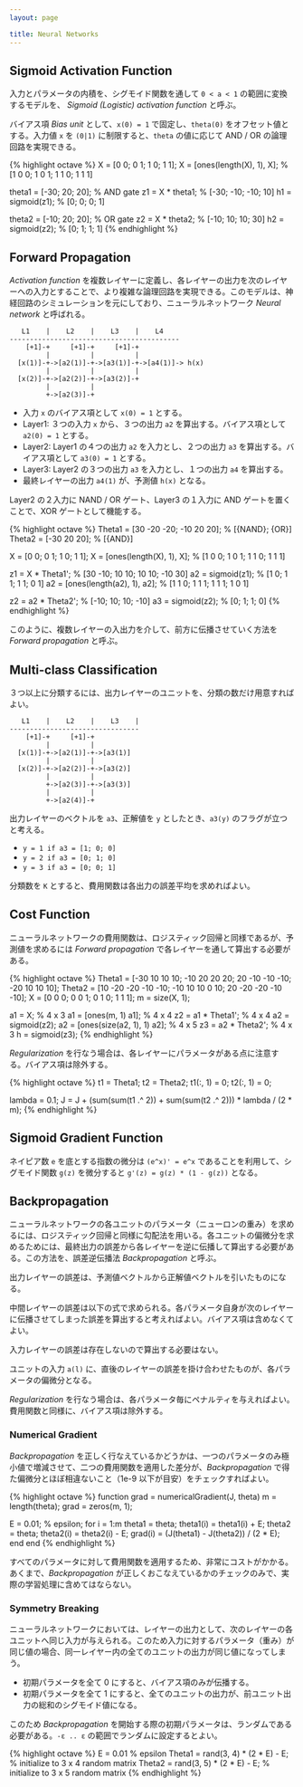 ```yaml
---
layout: page

title: Neural Networks
---
```


<script type="text/x-mathjax-config">
  MathJax.Hub.Config({ tex2jax: { inlineMath: [['$','$'], ["\\(","\\)"]] } });
</script>
<script type="text/javascript"
  src="http://cdn.mathjax.org/mathjax/latest/MathJax.js?config=TeX-AMS_HTML">
</script>

## Sigmoid Activation Function

入力とパラメータの内積を、シグモイド関数を通して `0 < a < 1` の範囲に変換するモデルを、 _Sigmoid (Logistic) activation function_ と呼ぶ。

<script type="math/tex; mode=display" id="MathJax-Element-logistic_unit">
g(z) = \frac{1}{1 + e^{-z} } \\
h_{\theta}(x) = g({\theta}^{T} x) \\
</script>

バイアス項 _Bias unit_ として、`x(0) = 1` で固定し、`theta(0)` をオフセット値とする。入力値 `x` を `(0|1)` に制限すると、`theta` の値に応じて AND / OR の論理回路を実現できる。

{% highlight octave %}
X = [0 0; 0 1; 1 0; 1 1];
X = [ones(length(X), 1), X];         % [1 0 0; 1 0 1; 1 1 0; 1 1 1]

theta1 = [-30; 20; 20];              % AND gate
z1 = X * theta1;                     % [-30; -10; -10; 10]
h1 = sigmoid(z1);                    % [0; 0; 0; 1]

theta2 = [-10; 20; 20];              % OR gate
z2 = X * theta2;                     % [-10; 10; 10; 30]
h2 = sigmoid(z2);                    % [0; 1; 1; 1]
{% endhighlight %}

## Forward Propagation

_Activation function_ を複数レイヤーに定義し、各レイヤーの出力を次のレイヤーへの入力とすることで、より複雑な論理回路を実現できる。このモデルは、神経回路のシミュレーションを元にしており、ニューラルネットワーク _Neural network_ と呼ばれる。

       L1    |    L2    |    L3    |    L4
    ------------------------------------------
        [+1]-+     [+1]-+     [+1]-+
             |          |          |
      [x(1)]-+->[a2(1)]-+->[a3(1)]-+->[a4(1)]-> h(x)
             |          |          |
      [x(2)]-+->[a2(2)]-+->[a3(2)]-+
             |          |
             +->[a2(3)]-+


<script type="math/tex; mode=display" id="MathJax-Element-neural_network_layer2">
\begin{align}
\text{Input} \quad & \left\{
  \begin{array}{l l}
    x_0 = 1 \\
    x_1 \in \mathbb{R} \\
    x_2 \in \mathbb{R} \\
  \end{array}
\right. \\

\text{Layer1} \quad & \left\{
  \begin{array}{l l}
    {\Theta}^{(1)} \in \mathbb{R}^{3 \times 3} \\
    a^{(2)}_0 = 1 \\
    a^{(2)}_{1} = g({ {\Theta}^{(1)}_{1,0} } x_0 + { {\Theta}^{(1)}_{1,1} } x_1 + { {\Theta}^{(1)}_{1,2} x_2 }) \\
    a^{(2)}_{2} = g({ {\Theta}^{(1)}_{2,0} } x_0 + { {\Theta}^{(1)}_{2,1} } x_1 + { {\Theta}^{(1)}_{2,2} x_2 }) \\
    a^{(2)}_{3} = g({ {\Theta}^{(1)}_{3,0} } x_0 + { {\Theta}^{(1)}_{3,1} } x_1 + { {\Theta}^{(1)}_{3,2} x_2 }) \\
  \end{array}
\right. \\

\text{Layer2} \quad & \left\{
  \begin{array}{l l}
    {\Theta}^{(2)} \in \mathbb{R}^{2 \times 4} \\
    a^{(3)}_0 = 1 \\
    a^{(3)}_{1} = g({\Theta}^{(2)}_{1,0} a^{(2)}_0 + {\Theta}^{(2)}_{1,1} a^{(2)}_1 + {\Theta}^{(2)}_{1,2} a^{(2)}_2 + {\Theta}^{(2)}_{1,3} a^{(2)}_3) \\
    a^{(3)}_{2} = g({\Theta}^{(2)}_{2,0} a^{(2)}_0 + {\Theta}^{(2)}_{2,1} a^{(2)}_1 + {\Theta}^{(2)}_{2,2} a^{(2)}_2 + {\Theta}^{(2)}_{2,3} a^{(2)}_3) \\
  \end{array}
\right. \\

\text{Layer3} \quad & \left\{
  \begin{array}{l l}
    {\Theta}^{(3)} \in \mathbb{R}^{1 \times 3} \\
    a^{(4)}_1 = g({\Theta}^{(3)}_{1,0} a^{(3)}_0 + {\Theta}^{(3)}_{1,1} a^{(3)}_1 + {\Theta}^{(3)}_{1,2} a^{(3)}_2) \\
    h_{\Theta}(x) = a^{(4)}_1 \\
  \end{array}
\right. \\

\end{align}
</script>

* 入力 `x` のバイアス項として `x(0) = 1` とする。
* Layer1: ３つの入力 `x` から、３つの出力 `a2` を算出する。バイアス項として `a2(0) = 1` とする。
* Layer2: Layer1 の４つの出力 `a2` を入力とし、２つの出力 `a3` を算出する。バイアス項として `a3(0) = 1` とする。
* Layer3: Layer2 の３つの出力 `a3` を入力とし、１つの出力 `a4` を算出する。
* 最終レイヤーの出力 `a4(1)` が、予測値 `h(x)` となる。

Layer2 の２入力に NAND / OR ゲート、Layer3 の１入力に AND ゲートを置くことで、XOR ゲートとして機能する。

{% highlight octave %}
Theta1 = [30 -20 -20; -10 20 20];    % [{NAND}; {OR}]
Theta2 = [-30 20 20];                % [{AND}]

X = [0 0; 0 1; 1 0; 1 1];
X = [ones(length(X), 1), X];         % [1 0 0; 1 0 1; 1 1 0; 1 1 1]

z1 = X * Theta1';                    % [30 -10; 10 10; 10 10; -10 30]
a2 = sigmoid(z1);                    % [1 0; 1 1; 1 1; 0 1]
a2 = [ones(length(a2), 1), a2];      % [1 1 0; 1 1 1; 1 1 1; 1 0 1]

z2 = a2 * Theta2';                   % [-10; 10; 10; -10]
a3 = sigmoid(z2);                    % [0; 1; 1; 0]
{% endhighlight %}

このように、複数レイヤーの入出力を介して、前方に伝播させていく方法を _Forward propagation_ と呼ぶ。

## Multi-class Classification

３つ以上に分類するには、出力レイヤーのユニットを、分類の数だけ用意すればよい。

       L1    |    L2    |    L3    |
    --------------------------------
        [+1]-+     [+1]-+
             |          |
      [x(1)]-+->[a2(1)]-+->[a3(1)]
             |          |
      [x(2)]-+->[a2(2)]-+->[a3(2)]
             |          |
             +->[a2(3)]-+->[a3(3)]
             |          |
             +->[a2(4)]-+

出力レイヤーのベクトルを `a3`、正解値を `y` としたとき、`a3(y)` のフラグが立つと考える。

* `y = 1 if a3 = [1; 0; 0]`
* `y = 2 if a3 = [0; 1; 0]`
* `y = 3 if a3 = [0; 0; 1]`

分類数を `K` とすると、費用関数は各出力の誤差平均を求めればよい。

<script type="math/tex; mode=display" id="MathJax-Element-backprop_cost">
a = h_{\Theta}(x) \in \mathbb{R}^{K}\\
J(\Theta) = \frac{1}{m} {\sum_{i=1}^{m}} {\sum_{k=1}^{K}} [ -log(a_{i,k})(y_{i,k}) - log(1 - a_{i,k}) (1 - y_{i,k}) ] \\
</script>

## Cost Function

ニューラルネットワークの費用関数は、ロジスティック回帰と同様であるが、予測値を求めるには _Forward propagation_ で各レイヤーを通して算出する必要がある。

{% highlight octave %}
Theta1 = [-30 10 10 10; -10 20 20 20; 20 -10 -10 -10; -20 10 10 10];
Theta2 = [10 -20 -20 -10 -10; -10 10 10 0 10; 20 -20 -20 -10 -10];
X = [0 0 0; 0 0 1; 0 1 0; 1 1 1];
m = size(X, 1);

a1 = X;                         % 4 x 3
a1 = [ones(m, 1) a1];           % 4 x 4
z2 = a1 * Theta1';              % 4 x 4
a2 = sigmoid(z2);
a2 = [ones(size(a2, 1), 1) a2]; % 4 x 5
z3 = a2 * Theta2';              % 4 x 3
h = sigmoid(z3);
{% endhighlight %}

_Regularization_ を行なう場合は、各レイヤーにパラメータがある点に注意する。バイアス項は除外する。

<script type="math/tex; mode=display" id="MathJax-Element-backprop_cost_reg">
J(\Theta) = J(\Theta) + \frac{\lambda}{2m} \sum_{l=1}^{L-1} \sum_{i=1}^{sl} \sum_{j=1}^{sl+1} ({\Theta}_{j,i}^{(l)})^2 \\
{\scriptsize \text{$L = $ the number of layers}} \\
{\scriptsize \text{$sl = $ the number of parameters of the layer $l$}} \\
</script>

{% highlight octave %}
t1 = Theta1;
t2 = Theta2;
t1(:, 1) = 0;
t2(:, 1) = 0;

lambda = 0.1;
J = J + (sum(sum(t1 .^ 2)) + sum(sum(t2 .^ 2))) * lambda / (2 * m);
{% endhighlight %}

## Sigmoid Gradient Function

ネイピア数 `e` を底とする指数の微分は `(e^x)' = e^x` であることを利用して、シグモイド関数 `g(z)` を微分すると `g'(z) = g(z) * (1 - g(z))` となる。

<script type="math/tex; mode=display" id="MathJax-Element-sigmoid_partial_simplify">
g(z) = \frac{1}{1 + e^{-z}} \\

\begin{align}

& \left\{
\begin{array}{l l}
x = -z \\
u = 1 + e^{x} \\
g'(u) = (u^{-1})' = -1 \cdot u^{-2} = -(1 + e^{-z})^{-2} \\
u' = (1 + e^{x})' = (e^{x})'(-z)' = (e^{x})(-1) = -e^{-z} \\
\end{array}
\right. \\

\end{align} \\

</script>
<script type="math/tex; mode=display" id="MathJax-Element-sigmoid_gradient">
\begin{align}
g'(z) & = g'(u) \cdot u' = -(1 + e^{-z})^{-2} \cdot -e^{-z}\\
      & = \frac{e^{-z}}{(1 + e^{-z})^2} \\
      & = \frac{1}{1 + e^{-z}} \left( \frac{1 + e^{-z}}{1 + e^{-z}} - \frac{1}{1 + e^{-z}} \right) \\
      & = \frac{1}{1 + e^{-z}} \left( 1 - \frac{1}{1 + e^{-z}} \right) \\
      & = g(z)(1 - g(z)) \\
g'(0) & = g(0)(1 - g(0)) = 0.5 \cdot 0.5 = 0.25 \\
\end{align} \\
</script>

## Backpropagation

ニューラルネットワークの各ユニットのパラメータ（ニューロンの重み）を求めるには、ロジスティック回帰と同様に勾配法を用いる。各ユニットの偏微分を求めるためには、最終出力の誤差から各レイヤーを逆に伝播して算出する必要がある。この方法を、誤差逆伝播法 _Backpropagation_ と呼ぶ。

出力レイヤーの誤差は、予測値ベクトルから正解値ベクトルを引いたものになる。

<script type="math/tex; mode=display" id="MathJax-Element-backprop_error_output">
\delta^{(L)}_{k} = a^{(L)}_{k} - y_{k}\\
</script>

中間レイヤーの誤差は以下の式で求められる。各パラメータ自身が次のレイヤーに伝播させてしまった誤差を算出すると考えればよい。バイアス項は含めなくてよい。

<script type="math/tex; mode=display" id="MathJax-Element-backprop_error_hidden">
\delta^{(l)} = ({\Theta}^{(l)})^{T} \delta^{(l+1)} .* g'(z^{(l)}) \quad {\scriptsize \text{(Remove $\delta^{(l)}_0$)}} \\

\left\{
  \begin{array}{l l}
    \delta^{(l)}_1 = ({\Theta}^{(l)}_{1,1} \delta^{(l+1)}_{1} + {\Theta}^{(l)}_{2,1} \delta^{(l+1)}_{2} + {\Theta}^{(l)}_{3,1} \delta^{(l+1)}_{3} \ldots) \cdot g'(z^{(l)}_1) \\
    \delta^{(l)}_2 = ({\Theta}^{(l)}_{1,2} \delta^{(l+1)}_{1} + {\Theta}^{(l)}_{2,2} \delta^{(l+1)}_{2} + {\Theta}^{(l)}_{3,2} \delta^{(l+1)}_{3} \ldots) \cdot g'(z^{(l)}_2) \\
    \delta^{(l)}_3 = ({\Theta}^{(l)}_{1,3} \delta^{(l+1)}_{1} + {\Theta}^{(l)}_{2,3} \delta^{(l+1)}_{2} + {\Theta}^{(l)}_{3,3} \delta^{(l+1)}_{3} \ldots) \cdot g'(z^{(l)}_3) \\
  \end{array} \\
\right. \\
</script>

入力レイヤーの誤差は存在しないので算出する必要はない。

ユニットの入力 `a(l)` に、直後のレイヤーの誤差を掛け合わせたものが、各パラメータの偏微分となる。

<script type="math/tex; mode=display" id="MathJax-Element-backprop_grad">
\Delta^{(l)} = \Delta^{(l)} + \delta^{(l+1)}(a^{(l)})^{T} \\
\frac{\partial J(\Theta)}{\partial \Theta^{(l)}_{i,j}} = D^{(l)}_{i,j} = a^{(l)}_{j} \delta^{(l+1)}_{i} = \frac{1}{m} \Delta^{(l)}_{i,j} \\
</script>

_Regularization_ を行なう場合は、各パラメータ毎にペナルティを与えればよい。費用関数と同様に、バイアス項は除外する。

<script type="math/tex; mode=display" id="MathJax-Element-backprop_grad_reg">
D^{(l)}_{i,j} = D^{(l)}_{i,j} + \frac{\lambda}{m} \Theta^{(l)}_{i,j} \\
</script>

### Numerical Gradient

_Backpropagation_ を正しく行なえているかどうかは、一つのパラメータのみ極小値で増減させて、二つの費用関数を適用した差分が、_Backpropagation_ で得た偏微分とほぼ相違ないこと（1e-9 以下が目安）をチェックすればよい。

<script type="math/tex; mode=display" id="MathJax-Element-grad_checking">
\frac{\partial J(\theta)}{\partial \theta_1} \approx \frac{ J(\theta_1 + \epsilon, \theta_2, \theta_3, \ldots, \theta_n) - J(\theta_1 - \epsilon, \theta_2 , \theta_3, \ldots, \theta_n) }{2 \epsilon} \\
\frac{\partial J(\theta)}{\partial \theta_2} \approx \frac{ J(\theta_1, \theta_2 + \epsilon, \theta_3, \ldots, \theta_n) - J(\theta_1, \theta_2 - \epsilon, \theta_3, \ldots, \theta_n) }{2 \epsilon} \\
\ldots \\
\frac{\partial J(\theta)}{\partial \theta_n} \approx \frac{ J(\theta_1, \theta_2, \theta_3, \ldots, \theta_n + \epsilon) - J(\theta_1, \theta_2, \theta_3, \ldots, \theta_n - \epsilon) }{2 \epsilon} \\
</script>

{% highlight octave %}
function grad = numericalGradient(J, theta)
  m = length(theta);
  grad = zeros(m, 1);

  E = 0.01; % epsilon;
  for i = 1:m
    theta1 = theta; theta1(i) = theta1(i) + E;
    theta2 = theta; theta2(i) = theta2(i) - E;
    grad(i) = (J(theta1) - J(theta2)) / (2 * E);
  end
end
{% endhighlight %}

すべてのパラメータに対して費用関数を適用するため、非常にコストがかかる。あくまで、_Backpropagation_ が正しくおこなえているかのチェックのみで、実際の学習処理に含めてはならない。

### Symmetry Breaking

ニューラルネットワークにおいては、レイヤーの出力として、次のレイヤーの各ユニットへ同じ入力が与えられる。このため入力に対するパラメータ（重み）が同じ値の場合、同一レイヤー内の全てのユニットの出力が同じ値になってしまう。

* 初期パラメータを全て 0 にすると、バイアス項のみが伝播する。
* 初期パラメータを全て 1 にすると、全てのユニットの出力が、前ユニット出力の総和のシグモイド値になる。

このため _Backpropagation_ を開始する際の初期パラメータは、ランダムである必要がある。`-ε .. ε` の範囲でランダムに設定するとよい。

{% highlight octave %}
E = 0.01 % epsilon
Theta1 = rand(3, 4) * (2 * E) - E; % initialize to 3 x 4 random matrix
Theta2 = rand(3, 5) * (2 * E) - E; % initialize to 3 x 5 random matrix
{% endhighlight %}


